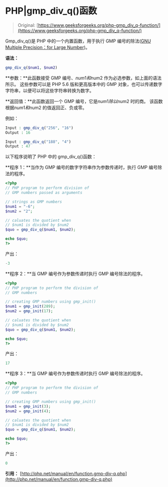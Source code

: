 # PHP|gmp_div_q()函数

> Original: [https://www.geeksforgeeks.org/php-gmp_div_q-function/](https://www.geeksforgeeks.org/php-gmp_div_q-function/)

Gmp_div_q()是 PHP 中的一个内置函数，用于执行 GMP 编号的除法([GNU Multiple Precision：for Large Number](https://en.wikipedia.org/wiki/GNU_Multiple_Precision_Arithmetic_Library))。

**语法：**

```php
gmp_div_q($num1, $num2)
```

**参数：**此函数接受 GMP 编号、$num1 和$num2 作为必选参数，如上面的语法所示。 这些参数可以是 PHP 5.6 版和更高版本中的 GMP 对象，也可以传递数字字符串，以便可以将这些字符串转换为数字。

**返回值：**此函数返回一个 GMP 编号，它是$num1 除以$num2 时的商。 该函数根据$num1 和$num2 的值返回正、负或零。

例如：

```php
Input : gmp_div_q("256", "16")
Output : 16

Input : gmp_div_q("188", "4")
Output : 47

```

以下程序说明了 PHP 中的 gmp_div_q()函数：

**程序 1：**当作为 GMP 编号的数字字符串作为参数传递时，执行 GMP 编号除法的程序。

```php
<?php
// PHP program to perform division of
// GMP numbers passed as arguments 

// strings as GMP numbers 
$num1 = "-6";
$num2 = "2";

// caluates the quotient when
// $num1 is divided by $num2
$quo = gmp_div_q($num1, $num2);

echo $quo;
?>
```

产出：

```php
-3

```

**程序 2：**当 GMP 编号作为参数传递时执行 GMP 编号除法的程序。

```php
<?php
// PHP program to perform the division of
// GMP numbers

// creating GMP numbers using gmp_init()
$num1 = gmp_init(289);
$num2 = gmp_init(17);

// caluates the quotient when
// $num1 is divided by $num2
$quo = gmp_div_q($num1, $num2);

echo $quo;
?>
```

产出：

```php
17

```

**程序 3：**当 GMP 编号作为参数传递时执行 GMP 编号除法的程序。

```php
<?php
// PHP program to perform the division of
// GMP numbers

// creating GMP numbers using gmp_init()
$num1 = gmp_init(3);
$num2 = gmp_init(4);

// caluates the quotient when
// $num1 is divided by $num2
$quo = gmp_div_q($num1, $num2);

echo $quo;
?>
```

产出：

```php
0
```

**引用：**
[http://php.net/manual/en/function.gmp-div-q.php](http://php.net/manual/en/function.gmp-div-q.php)